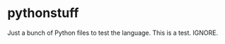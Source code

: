 pythonstuff
===========

Just a bunch of Python files to test the language.
This is a test. IGNORE.
